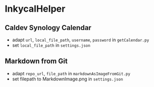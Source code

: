 # InkycalHelper

## Caldev Synology Calendar
- adapt `url`, `local_file_path`, `username`, `password` in `getCalendar.py`
- set `local_file_path` in `settings.json`

## Markdown from Git
- adapt `repo_url`, `file_path` in `markdownAsImageFromGit.py`
- set filepath to MarkdownImage.png in `settings.json`


